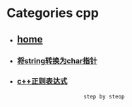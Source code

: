 # Categories cpp
* ## [home](../README.md)
* ### [将string转换为char指针](conv_string_to_char_pointer.md)
* ### [c++正则表达式](regex.md)
                           step by steop